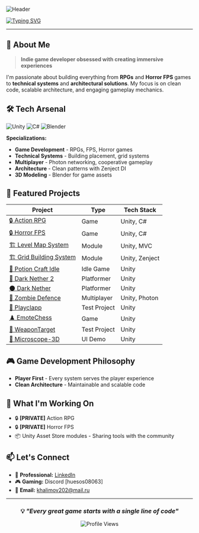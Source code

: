 ![Header](https://capsule-render.vercel.app/api?type=shark&color=0:8360c3,100:2ebf91&height=140&section=header&text=ShakhzodHD&fontSize=60&fontColor=ffffff)

[![Typing SVG](https://readme-typing-svg.herokuapp.com?font=Fira+Code&pause=1000&color=667EEA&width=500&lines=🎮+Crafting+Interactive+Worlds;Unity+%26+C%23+Developer;From+Concept+to+Production;Building+Systems+%26+Modules)](https://git.io/typing-svg)

---

## 🚀 About Me
> **Indie game developer obsessed with creating immersive experiences**

I'm passionate about building everything from **RPGs** and **Horror FPS** games to **technical systems** and **architectural solutions**. My focus is on clean code, scalable architecture, and engaging gameplay mechanics.

## 🛠️ Tech Arsenal
![Unity](https://img.shields.io/badge/Unity-000000?style=for-the-badge&logo=unity&logoColor=white)
![C#](https://img.shields.io/badge/C%23-239120?style=for-the-badge&logo=c-sharp&logoColor=white)
![Blender](https://img.shields.io/badge/Blender-F5792A?style=for-the-badge&logo=blender&logoColor=white)

**Specializations:**
- **Game Development** - RPGs, FPS, Horror games
- **Technical Systems** - Building placement, grid systems
- **Multiplayer** - Photon networking, cooperative gameplay
- **Architecture** - Clean patterns with Zenject DI
- **3D Modeling** - Blender for game assets

## 🎯 Featured Projects

| Project | Type | Tech Stack |
|---------|------|------------|
| [🔒 Action RPG](https://github.com/ShakhzodHD) | Game | Unity, C# |
| [🔒 Horror FPS](https://github.com/ShakhzodHD) | Game | Unity, C# |
| [🏗️ Level Map System](https://github.com/ShakhzodHD/Level-Map-System-MVC-Solution) | Module | Unity, MVC |
| [🏗️ Grid Building System](https://github.com/ShakhzodHD/BuildingPlacementGridSystem) | Module | Unity, Zenject |
| [🧪 Potion Craft Idle](https://github.com/ShakhzodHD/PotionCraft) | Idle Game | Unity |
| [🌙 Dark Nether 2](https://github.com/ShakhzodHD/DarkNether2) | Platformer | Unity |
| [🌑 Dark Nether](https://github.com/ShakhzodHD/DarkNether) | Platformer | Unity |
| [🧟 Zombie Defence](https://github.com/ShakhzodHD/Zombie-Defence) | Multiplayer | Unity, Photon |
| [🎯 Playclapp](https://github.com/ShakhzodHD/Playclapp) | Test Project | Unity |
| [♟️ EmoteChess](https://github.com/ShakhzodHD/EmoteChess) | Game | Unity |
| [🎯 WeaponTarget](https://github.com/ShakhzodHD/WeaponTarget) | Test Project | Unity |
| [🔬 Microscope-3D](https://github.com/ShakhzodHD/Microscope-3D) | UI Demo | Unity |

## 🎮 Game Development Philosophy
- **Player First** - Every system serves the player experience
- **Clean Architecture** - Maintainable and scalable code

## 🌟 What I'm Working On
- 🔒 **[PRIVATE]** Action RPG
- 🔒 **[PRIVATE]** Horror FPS
- 📦 Unity Asset Store modules - Sharing tools with the community

## 📫 Let's Connect
- 💼 **Professional:** [LinkedIn](https://www.linkedin.com/in/shahzod-khalimov-63b45822b/)
- 🎮 **Gaming:** Discord [huesos08063]
- 📧 **Email:** khalimov202@mail.ru

---

<div align="center">

### 💡 *"Every great game starts with a single line of code"*

![Profile Views](https://komarev.com/ghpvc/?username=ShakhzodHD&color=667eea&style=flat-square)

</div>
